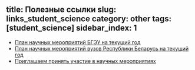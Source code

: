 title: Полезные ссылки
slug: links_student_science
category: other
tags: [student_science]
sidebar_index: 1
---

- [План научных мероприятий БГЭУ на текущий год](http://nir.bseu.by/conference/nauch_konfer_2016.pdf)
- [План научных мероприятий вузов Республики Беларусь на текущий год](http://nir.bseu.by/scientific/study/extkonf/naukarb.pdf)
- [Приглашаем принять участие в научных мероприятиях](http://nir.bseu.by/scientific/study/extkonf.htm)

